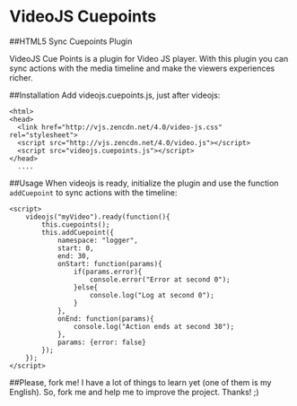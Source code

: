 VideoJS Cuepoints
==================
##HTML5 Sync Cuepoints Plugin

VideoJS Cue Points is a plugin for Video JS player. With this plugin you can
sync actions with the media timeline and make the viewers experiences richer. 

##Installation
Add videojs.cuepoints.js, just after
videojs:

	<html>
    <head>
      <link href="http://vjs.zencdn.net/4.0/video-js.css" rel="stylesheet">
      <script src="http://vjs.zencdn.net/4.0/video.js"></script>
      <script src="videojs.cuepoints.js"></script>
    </head>
      ....

##Usage
When videojs is ready, initialize the plugin and use the function `addCuepoint` to sync actions
with the timeline:

	<script>
		videojs("myVideo").ready(function(){
			this.cuepoints();
			this.addCuepoint({
				namespace: "logger",
				start: 0,
				end: 30,
				onStart: function(params){
					if(params.error){
						console.error("Error at second 0");
					}else{
						console.log("Log at second 0");
					}
				},
				onEnd: function(params){
					console.log("Action ends at second 30");
				},
				params: {error: false}
			});
		});
	</script>
	
##Please, fork me!
I have a lot of things to learn yet (one of them is my English). So, fork me and help me to improve
the project.
Thanks! ;)
